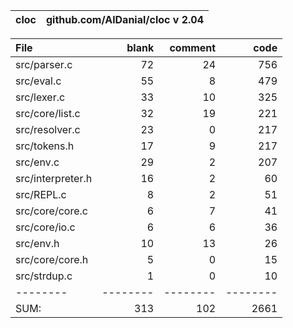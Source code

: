 cloc|github.com/AlDanial/cloc v 2.04
--- | ---

File|blank|comment|code
:-------|-------:|-------:|-------:
src/parser.c|72|24|756
src/eval.c|55|8|479
src/lexer.c|33|10|325
src/core/list.c|32|19|221
src/resolver.c|23|0|217
src/tokens.h|17|9|217
src/env.c|29|2|207
src/interpreter.h|16|2|60
src/REPL.c|8|2|51
src/core/core.c|6|7|41
src/core/io.c|6|6|36
src/env.h|10|13|26
src/core/core.h|5|0|15
src/strdup.c|1|0|10
--------|--------|--------|--------
SUM:|313|102|2661
